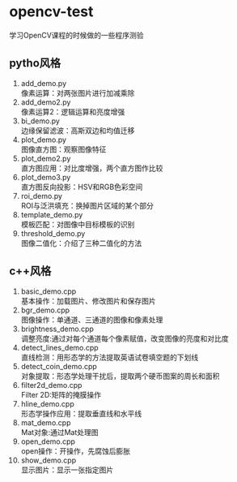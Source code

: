 # opencv-test
学习OpenCV课程的时候做的一些程序测验  
## pytho风格  
1. add_demo.py  
像素运算：对两张图片进行加减乘除  
2. add_demo2.py  
像素运算2：逻辑运算和亮度增强  
3. bi_demo.py  
边缘保留滤波：高斯双边和均值迁移  
4. plot_demo.py  
图像直方图：观察图像特征
5. plot_demo2.py  
直方图应用：对比度增强，两个直方图作比较  
6. plot_demo3.py  
直方图反向投影：HSV和RGB色彩空间  
7. roi_demo.py  
ROI与泛洪填充：换掉图片区域的某个部分    
8. template_demo.py  
模板匹配：对图像中目标模板的识别  
9. threshold_demo.py  
图像二值化：介绍了三种二值化的方法  
## c++风格 
1. basic_demo.cpp  
基本操作：加载图片、修改图片和保存图片    
2. bgr_demo.cpp  
图像操作：单通道、三通道的图像和像素处理      
3. brightness_demo.cpp  
调整亮度:通过对每个通道每个像素赋值，改变图像的亮度和对比度    
4. detect_lines_demo.cpp  
直线检测：用形态学的方法提取英语试卷填空题的下划线  
5. detect_coin_demo.cpp  
对象提取：形态学处理干扰后，提取两个硬币图案的周长和面积  
6. filter2d_demo.cpp  
Filter 2D:矩阵的掩膜操作  
7. hline_demo.cpp  
形态学操作应用：提取垂直线和水平线
8. mat_demo.cpp  
Mat对象:通过Mat处理图  
9. open_demo.cpp   
open操作：开操作，先腐蚀后膨胀  
10. show_demo.cpp  
显示图片：显示一张指定图片  

